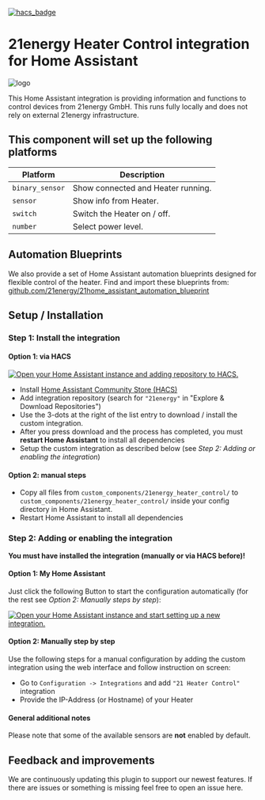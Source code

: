 [![hacs_badge](https://img.shields.io/badge/HACS-Default-orange.svg)](https://github.com/hacs/integration)

# 21energy Heater Control integration for Home Assistant

![logo](https://github.com/21energy/21home_assistant/raw/main/logo.png)

This Home Assistant integration is providing information and functions to control devices from 21energy GmbH. This runs
fully locally and does not rely on external 21energy infrastructure.

## This component will set up the following platforms

| Platform        | Description                        |
|-----------------|------------------------------------|
| `binary_sensor` | Show connected and Heater running. |
| `sensor`        | Show info from Heater.             |
| `switch`        | Switch the Heater on / off.        |
| `number`        | Select power level.                |

## Automation Blueprints

We also provide a set of Home Assistant automation blueprints designed for flexible control of the heater.
Find and import these blueprints
from: [github.com/21energy/21home_assistant_automation_blueprint](https://github.com/21energy/21home_assistant_automation_blueprint)

## Setup / Installation

### Step 1: Install the integration

#### Option 1: via HACS

[![Open your Home Assistant instance and adding repository to HACS.](https://my.home-assistant.io/badges/hacs_repository.svg)](https://my.home-assistant.io/redirect/hacs_repository/?owner=21energy&repository=21energy_heater_control&category=integration)

- Install [Home Assistant Community Store (HACS)](https://hacs.xyz/)
- Add integration repository (search for `"21energy"` in "Explore & Download Repositories")
- Use the 3-dots at the right of the list entry to download / install the custom integration.
- After you press download and the process has completed, you must __restart Home Assistant__ to install all
  dependencies
- Setup the custom integration as described below (see _Step 2: Adding or enabling the integration_)

#### Option 2: manual steps

- Copy all files from `custom_components/21energy_heater_control/` to `custom_components/21energy_heater_control/`
  inside your config directory in Home Assistant.
- Restart Home Assistant to install all dependencies

### Step 2: Adding or enabling the integration

__You must have installed the integration (manually or via HACS before)!__

#### Option 1: My Home Assistant

Just click the following Button to start the configuration automatically (for the rest see _Option 2: Manually steps by
step_):

[![Open your Home Assistant instance and start setting up a new integration.](https://my.home-assistant.io/badges/config_flow_start.svg)](https://my.home-assistant.io/redirect/config_flow_start/?domain=21energy_heater_control)

#### Option 2: Manually step by step

Use the following steps for a manual configuration by adding the custom integration using the web interface and follow
instruction on screen:

- Go to `Configuration -> Integrations` and add `"21 Heater Control"` integration
- Provide the IP-Address (or Hostname) of your Heater

#### General additional notes

Please note that some of the available sensors are __not__ enabled by default.

## Feedback and improvements

We are continuously updating this plugin to support our newest features. If there are issues or something is missing
feel free to open an issue here.

